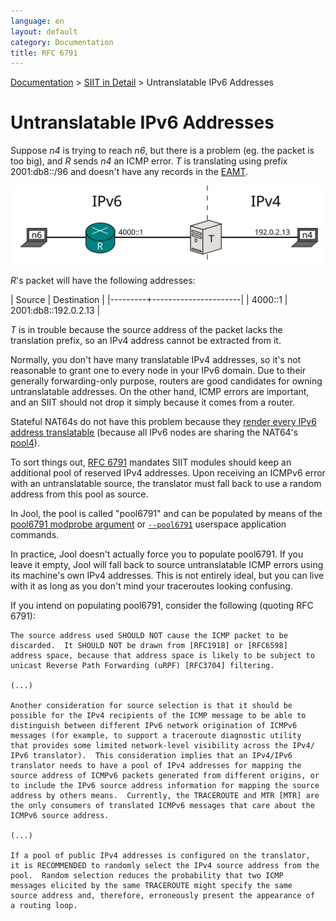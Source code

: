 ```yaml
---
language: en
layout: default
category: Documentation
title: RFC 6791
---
```


[Documentation](documentation.html) > [SIIT in Detail](documentation.html#siit-in-detail) > Untranslatable IPv6 Addresses

# Untranslatable IPv6 Addresses

Suppose _n4_ is trying to reach _n6_, but there is a problem (eg. the packet is too big), and _R_ sends _n4_ an ICMP error. _T_ is translating using prefix 2001:db8::/96 and doesn't have any records in the [EAMT](eamt.html).

![Figure 1 - Network](../images/network/rfc6791.svg)

_R_'s packet will have the following addresses:

| Source  | Destination          |
|---------+----------------------|
| 4000::1 | 2001:db8::192.0.2.13 |

_T_ is in trouble because the source address of the packet lacks the translation prefix, so an IPv4 address cannot be extracted from it.

Normally, you don't have many translatable IPv4 addresses, so it's not reasonable to grant one to every node in your IPv6 domain. Due to their generally forwarding-only purpose, routers are good candidates for owning untranslatable addresses. On the other hand, ICMP errors are important, and an SIIT should not drop it simply because it comes from a router.

Stateful NAT64s do not have this problem because they [render every IPv6 address translatable](intro-nat64.html#stateful-nat64) (because all IPv6 nodes are sharing the NAT64's [pool4](pool4.html)).

To sort things out, [RFC 6791](https://tools.ietf.org/html/rfc6791) mandates SIIT modules should keep an additional pool of reserved IPv4 addresses. Upon receiving an ICMPv6 error with an untranslatable source, the translator must fall back to use a random address from this pool as source.

In Jool, the pool is called "pool6791" and can be populated by means of the [pool6791 modprobe argument](modprobe-siit.html) or [`--pool6791`](usr-flags-pool6791.html) userspace application commands.

In practice, Jool doesn't actually force you to populate pool6791. If you leave it empty, Jool will fall back to source untranslatable ICMP errors using its machine's own IPv4 addresses. This is not entirely ideal, but you can live with it as long as you don't mind your traceroutes looking confusing.

If you intend on populating pool6791, consider the following (quoting RFC 6791):

	The source address used SHOULD NOT cause the ICMP packet to be
	discarded.  It SHOULD NOT be drawn from [RFC1918] or [RFC6598]
	address space, because that address space is likely to be subject to
	unicast Reverse Path Forwarding (uRPF) [RFC3704] filtering.

	(...)

	Another consideration for source selection is that it should be
	possible for the IPv4 recipients of the ICMP message to be able to
	distinguish between different IPv6 network origination of ICMPv6
	messages (for example, to support a traceroute diagnostic utility
	that provides some limited network-level visibility across the IPv4/
	IPv6 translator).  This consideration implies that an IPv4/IPv6
	translator needs to have a pool of IPv4 addresses for mapping the
	source address of ICMPv6 packets generated from different origins, or
	to include the IPv6 source address information for mapping the source
	address by others means.  Currently, the TRACEROUTE and MTR [MTR] are
	the only consumers of translated ICMPv6 messages that care about the
	ICMPv6 source address.
	
	(...)

	If a pool of public IPv4 addresses is configured on the translator,
	it is RECOMMENDED to randomly select the IPv4 source address from the
	pool.  Random selection reduces the probability that two ICMP
	messages elicited by the same TRACEROUTE might specify the same
	source address and, therefore, erroneously present the appearance of
	a routing loop.

